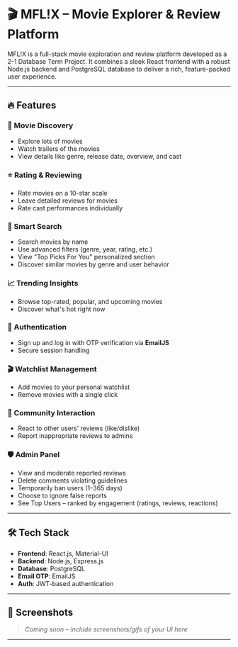 # 🎬 MFL!X – Movie Explorer & Review Platform

MFL!X is a full-stack movie exploration and review platform developed as a 2-1 Database Term Project. It combines a sleek React frontend with a robust Node.js backend and PostgreSQL database to deliver a rich, feature-packed user experience.

---

## 🔥 Features

### 🎥 Movie Discovery
- Explore lots of movies
- Watch trailers of the movies
- View details like genre, release date, overview, and cast

### ⭐ Rating & Reviewing
- Rate movies on a 10-star scale
- Leave detailed reviews for movies
- Rate cast performances individually

### 🧠 Smart Search
- Search movies by name
- Use advanced filters (genre, year, rating, etc.)
- View "Top Picks For You" personalized section
- Discover similar movies by genre and user behavior

### 📈 Trending Insights
- Browse top-rated, popular, and upcoming movies
- Discover what's hot right now

### 🔐 Authentication
- Sign up and log in with OTP verification via **EmailJS**
- Secure session handling

### 🎬 Watchlist Management
- Add movies to your personal watchlist
- Remove movies with a single click

### 💬 Community Interaction
- React to other users’ reviews (like/dislike)
- Report inappropriate reviews to admins

### 🛡️ Admin Panel
- View and moderate reported reviews
- Delete comments violating guidelines
- Temporarily ban users (1–365 days)
- Choose to ignore false reports
- See Top Users – ranked by engagement (ratings, reviews, reactions)

---

## 🛠️ Tech Stack

- **Frontend**: React.js, Material-UI
- **Backend**: Node.js, Express.js
- **Database**: PostgreSQL
- **Email OTP**: EmailJS
- **Auth**: JWT-based authentication

---

## 📸 Screenshots

> _Coming soon – include screenshots/gifs of your UI here_

---


